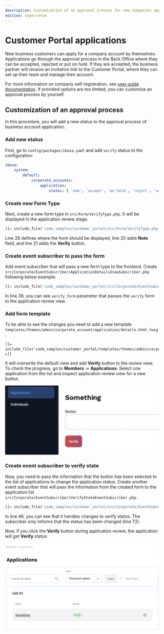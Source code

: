 ```yaml
---
description: Customization of an approval process for new companies applications.
edition: experience
---
```


# Customer Portal applications

New business customers can apply for a company account by themselves.
Applications go through the approval process in the Back Office where they can be accepted, rejected or put on hold.
If they are accepted, the business partner will receive an invitation link to the Customer Portal,
where they can set up their team and manage their account.

For more information on company self-registration, see [user guide documentation](https://doc.ibexa.co/projects/userguide/en/latest/shop_administration/company_self_registration/).
If provided options are too limited, you can customize an approval process by yourself.

## Customization of an approval process

In this procedure, you will add a new status to the approval process of business account application.

### Add new status

First, go to `config/packages/ibexa.yaml` and add `verify` status to the configuration:

```yaml
ibexa:
    system:
        default:
            corporate_accounts:
                application:
                    states: [ 'new', 'accept', 'on_hold', 'reject', 'verify' ]
```

### Create new Form Type

Next, create a new form type in `src/Form/VerifyType.php`.
It will be displayed in the application review stage.

``` php
[[= include_file('code_samples/customer_portal/src/Form/VerifyType.php', 20, 21) =]]
```

Line 28 defines where the form should be displayed, line 20 adds **Note** field, and line 21 adds the **Verify** button.

### Create event subscriber to pass the form

Add event subscriber that will pass a new form type to the frontend.
Create `src/Corporate/EventSubscriber/ApplicationDetailsViewSubscriber.php` following below example:

``` php
[[= include_file('code_samples/customer_portal/src/Corporate/EventSubscriber/ApplicationDetailsViewSubscriber.php', 39) =]]
```

In line 39, you can see `verify_form` parameter that passes the `verify` form to the application review view.

### Add form template

To be able to see the changes you need to add
a new template `templates/themes/admin/corporate_account/application/details.html.twig`.

``` html+twig
[[= include_file('code_samples/customer_portal/templates/themes/admin/corporate_account/application/details.html.twig') =]]
```

It will overwrite the default view and add **Verify** button to the review view.
To check the progress, go to **Members** -> **Applications**.
Select one application from the list and inspect application review view for a new button.

![Verify button](img/cp_new_status.png)

### Create event subscriber to verify state

Now, you need to pass the information that the button has been selected
to the list of applications to change the application status.
Create another event subscriber that will pass the information
from the created form to the application list `src/Corporate/EventSubscriber/VerifyStateEventSubscriber.php`.

``` php
[[= include_file('code_samples/customer_portal/src/Corporate/EventSubscriber/VerifyStateEventSubscriber.php', 46) =]]
```

In line 46, you can see that it handles changes to verify status.
The subscriber only informs that the status has been changed (line 72).

Now, if you click the **Verify** button during application review, the application will get **Verify** status.

![Verify status](img/cp_verify_status.png)
